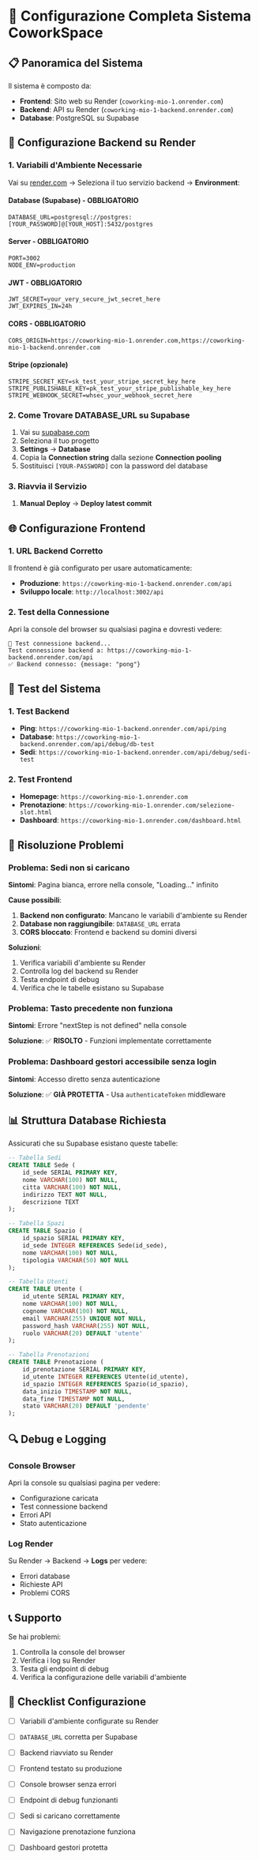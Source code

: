 # 🚀 Configurazione Completa Sistema CoworkSpace

## 📋 Panoramica del Sistema

Il sistema è composto da:
- **Frontend**: Sito web su Render (`coworking-mio-1.onrender.com`)
- **Backend**: API su Render (`coworking-mio-1-backend.onrender.com`)
- **Database**: PostgreSQL su Supabase

## 🔧 Configurazione Backend su Render

### 1. Variabili d'Ambiente Necessarie

Vai su [render.com](https://render.com) → Seleziona il tuo servizio backend → **Environment**:

#### **Database (Supabase) - OBBLIGATORIO**
```
DATABASE_URL=postgresql://postgres:[YOUR_PASSWORD]@[YOUR_HOST]:5432/postgres
```

#### **Server - OBBLIGATORIO**
```
PORT=3002
NODE_ENV=production
```

#### **JWT - OBBLIGATORIO**
```
JWT_SECRET=your_very_secure_jwt_secret_here
JWT_EXPIRES_IN=24h
```

#### **CORS - OBBLIGATORIO**
```
CORS_ORIGIN=https://coworking-mio-1.onrender.com,https://coworking-mio-1-backend.onrender.com
```

#### **Stripe (opzionale)**
```
STRIPE_SECRET_KEY=sk_test_your_stripe_secret_key_here
STRIPE_PUBLISHABLE_KEY=pk_test_your_stripe_publishable_key_here
STRIPE_WEBHOOK_SECRET=whsec_your_webhook_secret_here
```

### 2. Come Trovare DATABASE_URL su Supabase

1. Vai su [supabase.com](https://supabase.com)
2. Seleziona il tuo progetto
3. **Settings** → **Database**
4. Copia la **Connection string** dalla sezione **Connection pooling**
5. Sostituisci `[YOUR-PASSWORD]` con la password del database

### 3. Riavvia il Servizio

1. **Manual Deploy** → **Deploy latest commit**

## 🌐 Configurazione Frontend

### 1. URL Backend Corretto

Il frontend è già configurato per usare automaticamente:
- **Produzione**: `https://coworking-mio-1-backend.onrender.com/api`
- **Sviluppo locale**: `http://localhost:3002/api`

### 2. Test della Connessione

Apri la console del browser su qualsiasi pagina e dovresti vedere:
```
🔄 Test connessione backend...
Test connessione backend a: https://coworking-mio-1-backend.onrender.com/api
✅ Backend connesso: {message: "pong"}
```

## 🧪 Test del Sistema

### 1. Test Backend
- **Ping**: `https://coworking-mio-1-backend.onrender.com/api/ping`
- **Database**: `https://coworking-mio-1-backend.onrender.com/api/debug/db-test`
- **Sedi**: `https://coworking-mio-1-backend.onrender.com/api/debug/sedi-test`

### 2. Test Frontend
- **Homepage**: `https://coworking-mio-1.onrender.com`
- **Prenotazione**: `https://coworking-mio-1.onrender.com/selezione-slot.html`
- **Dashboard**: `https://coworking-mio-1.onrender.com/dashboard.html`

## 🚨 Risoluzione Problemi

### Problema: Sedi non si caricano
**Sintomi**: Pagina bianca, errore nella console, "Loading..." infinito

**Cause possibili**:
1. **Backend non configurato**: Mancano le variabili d'ambiente su Render
2. **Database non raggiungibile**: `DATABASE_URL` errata
3. **CORS bloccato**: Frontend e backend su domini diversi

**Soluzioni**:
1. Verifica variabili d'ambiente su Render
2. Controlla log del backend su Render
3. Testa endpoint di debug
4. Verifica che le tabelle esistano su Supabase

### Problema: Tasto precedente non funziona
**Sintomi**: Errore "nextStep is not defined" nella console

**Soluzione**: ✅ **RISOLTO** - Funzioni implementate correttamente

### Problema: Dashboard gestori accessibile senza login
**Sintomi**: Accesso diretto senza autenticazione

**Soluzione**: ✅ **GIÀ PROTETTA** - Usa `authenticateToken` middleware

## 📊 Struttura Database Richiesta

Assicurati che su Supabase esistano queste tabelle:

```sql
-- Tabella Sedi
CREATE TABLE Sede (
    id_sede SERIAL PRIMARY KEY,
    nome VARCHAR(100) NOT NULL,
    citta VARCHAR(100) NOT NULL,
    indirizzo TEXT NOT NULL,
    descrizione TEXT
);

-- Tabella Spazi
CREATE TABLE Spazio (
    id_spazio SERIAL PRIMARY KEY,
    id_sede INTEGER REFERENCES Sede(id_sede),
    nome VARCHAR(100) NOT NULL,
    tipologia VARCHAR(50) NOT NULL
);

-- Tabella Utenti
CREATE TABLE Utente (
    id_utente SERIAL PRIMARY KEY,
    nome VARCHAR(100) NOT NULL,
    cognome VARCHAR(100) NOT NULL,
    email VARCHAR(255) UNIQUE NOT NULL,
    password_hash VARCHAR(255) NOT NULL,
    ruolo VARCHAR(20) DEFAULT 'utente'
);

-- Tabella Prenotazioni
CREATE TABLE Prenotazione (
    id_prenotazione SERIAL PRIMARY KEY,
    id_utente INTEGER REFERENCES Utente(id_utente),
    id_spazio INTEGER REFERENCES Spazio(id_spazio),
    data_inizio TIMESTAMP NOT NULL,
    data_fine TIMESTAMP NOT NULL,
    stato VARCHAR(20) DEFAULT 'pendente'
);
```

## 🔍 Debug e Logging

### Console Browser
Apri la console su qualsiasi pagina per vedere:
- Configurazione caricata
- Test connessione backend
- Errori API
- Stato autenticazione

### Log Render
Su Render → Backend → **Logs** per vedere:
- Errori database
- Richieste API
- Problemi CORS

## 📞 Supporto

Se hai problemi:
1. Controlla la console del browser
2. Verifica i log su Render
3. Testa gli endpoint di debug
4. Verifica la configurazione delle variabili d'ambiente

## 🎯 Checklist Configurazione

- [ ] Variabili d'ambiente configurate su Render
- [ ] `DATABASE_URL` corretta per Supabase
- [ ] Backend riavviato su Render
- [ ] Frontend testato su produzione
- [ ] Console browser senza errori
- [ ] Endpoint di debug funzionanti
- [ ] Sedi si caricano correttamente
- [ ] Navigazione prenotazione funziona
- [ ] Dashboard gestori protetta

